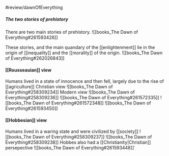 #review/dawnOfEverything
##### The two stories of prehistory

There are two main stories of prehistory.
![[books_The Dawn of Everything#261593426]]

These stories, and the main quandary of the [[enlightenment]] lie in the origin of [[inequality]] and the [[morality]] of the origin.
 ![[books_The Dawn of Everything#262026843]]
#### [[Rousseauian]] view
Humans lived in a state of innocence and then fell, largely due to the rise of [[agriculture]]
 Christian view ![[books_The Dawn of Everything#258309234]]
Modern view ![[books_The Dawn of Everything#258309236]]
![[books_The Dawn of Everything#261572335]]
![[books_The Dawn of Everything#261572348]]
![[books_The Dawn of Everything#261593450]]

#### [[Hobbesian]] view
Humans lived in a waring state and were civilized by [[society]]
![[books_The Dawn of Everything#258309237]]
![[books_The Dawn of Everything#258309238]]
Hobbes also had a [[Christianity|Christian]] persepective
![[books_The Dawn of Everything#261593448]]`